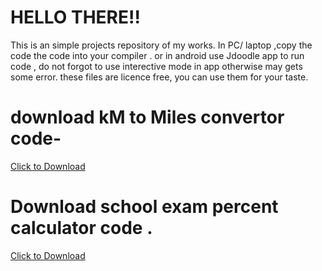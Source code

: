  # HELLO THERE!!
This is an simple projects repository of my works.
In PC/ laptop ,copy the code the code into your compiler . or in android use Jdoodle app to run code , do not forgot to use interective mode in app otherwise may gets some error.
these files are licence free, you can use them for your taste.
# download kM to Miles convertor code-
<a href="Kilometer_to_miles_convertor.java" download>Click to Download</a>

# Download school exam percent calculator code .
<a href="School_exam_percentage_calculator.java" download>Click to Download</a>
